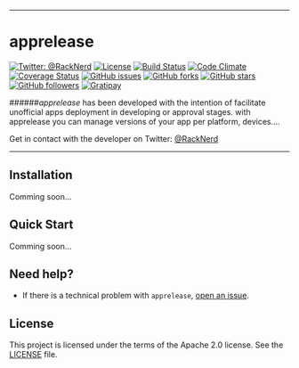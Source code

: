 -------
apprelease
============
[![Twitter: @RackNerd](https://img.shields.io/badge/contact-@racknerd-blue.svg?style=flat)](https://twitter.com/RackNerd)
[![License](http://img.shields.io/:license-apache%202.0-green.svg?style=flat)](https://github.com/gabrielferreira/apprelease/blob/master/LICENSE)
[![Build Status](https://travis-ci.org/gabrielferreira/apprelease.svg?branch=master)](https://travis-ci.org/gabrielferreira/apprelease)
[![Code Climate](https://codeclimate.com/github/gabrielferreira/apprelease/badges/gpa.svg?style=flat)](https://codeclimate.com/github/gabrielferreira/apprelease)
[![Coverage Status](https://coveralls.io/repos/gabrielferreira/apprelease/badge.svg?style=flat)](https://coveralls.io/r/gabrielferreira/apprelease)
[![GitHub issues](https://img.shields.io/github/issues/badges/shields.svg)](https://github.com/gabrielferreira/apprelease/issues)
[![GitHub forks](https://img.shields.io/github/forks/badges/shields.svg)](https://github.com/gabrielferreira/apprelease/network)
[![GitHub stars](https://img.shields.io/github/stars/badges/shields.svg)](https://github.com/gabrielferreira/apprelease/stargazers)
[![GitHub followers](https://img.shields.io/github/followers/espadrine.svg)](https://github.com/gabrielferreira/apprelease/watchers)
[![Gratipay](img.shields.io/gratipay/gabrielferreira.svg)](https://gratipay.com/~gabrielferreira/)

<!--[![Pending Pull-Requests](http://githubbadges.herokuapp.com/badges/badgerbadgerbadger/pulls.svg?style=flat)](https://github.com/gabrielferreira/apprelease/pulls)-->
<!--[![Test Coverage](https://codeclimate.com/github/gabrielferreira/apprelease/badges/coverage.svg)](https://codeclimate.com/github/gabrielferreira/apprelease/coverage)-->
<!---->
<!--Travis CI-->
<!---->
<!---->
<!--Codeship-->
<!---->
<!--[![Codeship Status](https://img.shields.io/codeship/d6c1ddd0-16a3-0132-5f85-2e35c05e22b1.svg)](https://codeship.com/projects/87668)-->

######*apprelease* has been developed with the intention of facilitate unofficial apps deployment in developing or approval stages. with apprelease you can manage versions of your app per platform, devices....

Get in contact with the developer on Twitter: [@RackNerd](https://twitter.com/RackNerd)

-------

## Installation

Comming soon...

## Quick Start

Comming soon...

## Need help?
- If there is a technical problem with ```apprelease```, [open an issue](https://github.com/gabrielferreira/apprelease/issues/new).

## License
This project is licensed under the terms of the Apache 2.0 license. See the [LICENSE](https://github.com/gabrielferreira/apprelease/blob/master/LICENSE) file.
